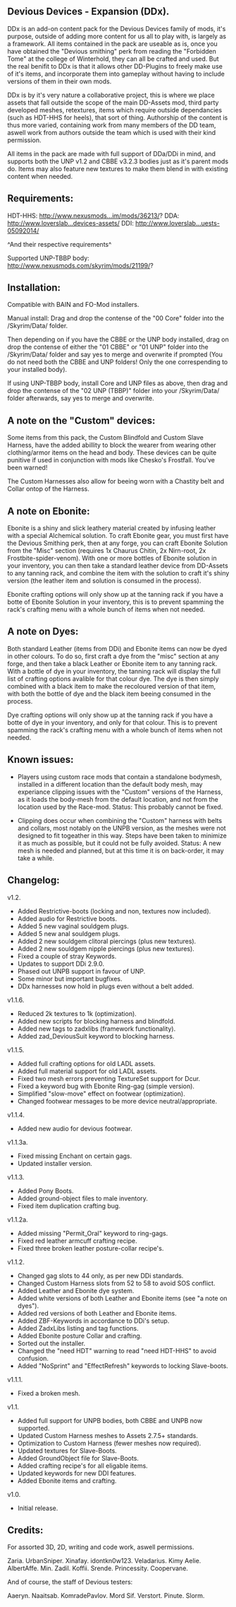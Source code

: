 Devious Devices - Expansion (DDx).
----------------------------------
 
DDx is an add-on content pack for the Devious Devices family of mods, it's purpose, outside of adding more content for us all to play with, is largely as a framework. All items contained in the pack are useable as is, once you have obtained the "Devious smithing" perk from reading the "Forbidden Tome" at the college of Winterhold, they can all be crafted and used. But the real benifit to DDx is that it allows other DD-Plugins to freely make use of it's items, and incorporate them into gameplay without having to include versions of them in their own mods.
 
DDx is by it's very nature a collaborative project, this is where we place assets that fall outside the scope of the main DD-Assets mod, third party developed meshes, retextures, items which require outside dependancies (such as HDT-HHS for heels), that sort of thing.
Authorship of the content is thus more varied, containing work from many members of the DD team, aswell work from authors outside the team which is used with their kind permission.
 
All items in the pack are made with full support of DDa/DDi in mind, and supports both the UNP v1.2 and CBBE v3.2.3 bodies just as it's parent mods do. Items may also feature new textures to make them blend in with existing content when needed.
 
 
Requirements:
-------------
 
HDT-HHS: http://www.nexusmods...im/mods/36213/?
DDA: http://www.loverslab...devices-assets/
DDI: http://www.loverslab...uests-05092014/
 
^And their respective requirements^


Supported UNP-TBBP body: http://www.nexusmods.com/skyrim/mods/21199/?
 
 
Installation:
-------------

Compatible with BAIN and FO-Mod installers.
 
Manual install:
Drag and drop the contense of the "00 Core" folder into the /Skyrim/Data/ folder.
 
Then depending on if you have the CBBE or the UNP body installed, drag on drop the contense of either the "01 CBBE" or "01 UNP" 
folder into the /Skyrim/Data/ folder and say yes to merge and overwrite if prompted (You do not need both the CBBE and UNP folders! Only the one correspending to your installed body).


If using UNP-TBBP body, install Core and UNP files as above, then drag and drop the contense of the "02 UNP (TBBP)" folder into your /Skyrim/Data/ folder afterwards, say yes to merge and overwrite.
 
 
A note on the "Custom" devices:
-------------------------------
 
Some items from this pack, the Custom Blindfold and Custom Slave Harness, have the added abillity to block the wearer from wearing other clothing/armor items on the head and body. These devices can be quite punitive if used in conjunction with mods like Chesko's Frostfall. You've been warned!
 
The Custom Harnesses also allow for beeing worn with a Chastity belt and Collar ontop of the Harness.
 
 
A note on Ebonite:
------------------
 
Ebonite is a shiny and slick leathery material created by infusing leather with a special Alchemical solution.
To craft Ebonite gear, you must first have the Devious Smithing perk, then at any forge, you can craft Ebonite Solution from the "Misc" section (requires 1x Chaurus Chitin, 2x Nirn-root, 2x Frostbite-spider-venom). With one or more bottles of Ebonite solution in your inventory, you can then take a standard leather device from DD-Assets to any tanning rack, and combine the item with the solution to craft it's shiny version (the leather item and solution is consumed in the process).
 
Ebonite crafting options will only show up at the tanning rack if you have a botte of Ebonite Solution in your inventory, this is to prevent spamming the rack's crafting menu with a whole bunch of items when not needed.
 
 
A note on Dyes:
---------------
 
Both standard Leather (items from DDi) and Ebonite items can now be dyed in other colours. To do so, first craft a dye from the "misc" section at any forge, and then take a black Leather or Ebonite item to any tanning rack. With a bottle of dye in your inventory, the tanning rack will display the full list of crafting options avalible for that colour dye. The dye is then simply combined with a black item to make the recoloured version of that item, with both the bottle of dye and the black item beeing consumed in the process.
 
Dye crafting options will only show up at the tanning rack if you have a botte of dye in your inventory, and only for that colour. 
This is to prevent spamming the rack's crafting menu with a whole bunch of items when not needed.
 
 
Known issues:
-------------
 
* Players using custom race mods that contain a standalone bodymesh, installed in a different location than the default body mesh, may experiance clipping issues with the "Custom" versions of the Harness, as it loads the body-mesh from the default location, and not from the location used by the Race-mod. Status: This probably cannot be fixed.
 
* Clipping does occur when combining the "Custom" harness with belts and collars, most notably on the UNPB version, as the meshes were not designed to fit togeather in this way. Steps have been taken to minimize it as much as possible, but it could not be fully avoided. Status: A new mesh is needed and planned, but at this time it is on back-order, it may take a while.

 
Changelog:
---------- 

v1.2.
* Added Restrictive-boots (locking and non, textures now included).
* Added audio for Restrictive boots.
* Added 5 new vaginal souldgem plugs.
* Added 5 new anal souldgem plugs.
* Added 2 new souldgem clitoral piercings (plus new textures).
* Added 2 new souldgem nipple piercings (plus new textures).
* Fixed a couple of stray Keywords.
* Updates to support DDi 2.9.0.
* Phased out UNPB support in favour of UNP.
* Some minor but important bugfixes.
* DDx harnesses now hold in plugs even without a belt added.

v1.1.6.
* Reduced 2k textures to 1k (optimization).
* Added new scripts for blocking harness and blindfold.
* Added new tags to zadxlibs (framework functionality).
* Added zad_DeviousSuit keyword to blocking harness.

v1.1.5.
* Added full crafting options for old LADL assets.
* Added full material support for old LADL assets.
* Fixed two mesh errors preventing TextureSet support for Dcur.
* Fixed a keyword bug with Ebonite Ring-gag (simple version).
* Simplified "slow-move" effect on footwear (optimization).
* Changed footwear messages to be more device neutral/appropriate.

v1.1.4.
* Added new audio for devious footwear.

v1.1.3a.
* Fixed missing Enchant on certain gags.
* Updated installer version.

v1.1.3.
* Added Pony Boots.
* Added ground-object files to male inventory.
* Fixed item duplication crafting bug.

v1.1.2a.
* Added missing "Permit_Oral" keyword to ring-gags.
* Fixed red leather armcuff crafting recipe.
* Fixed three broken leather posture-collar recipe's.

v1.1.2.
* Changed gag slots to 44 only, as per new DDi standards.
* Changed Custom Harness slots from 52 to 58 to avoid SOS conflict.
* Added Leather and Ebonite dye system.
* Added white versions of both Leather and Ebonite items (see "a note on dyes").
* Added red versions of both Leather and Ebonite items.
* Added ZBF-Keywords in accordance to DDi's setup.
* Added ZadxLibs listing and tag functions.
* Added Ebonite posture Collar and crafting.
* Sorted out the installer.
* Changed the "need HDT" warning to read "need HDT-HHS" to avoid confusion.
* Added "NoSprint" and "EffectRefresh" keywords to locking Slave-boots.
 
v1.1.1.
* Fixed a broken mesh.
 
v1.1.
* Added full support for UNPB bodies, both CBBE and UNPB now supported.
* Updated Custom Harness meshes to Assets 2.7.5+ standards.
* Optimization to Custom Harness (fewer meshes now required).
* Updated textures for Slave-Boots.
* Added GroundObject file for Slave-Boots.
* Added crafting recipe's for all eligable items.
* Updated keywords for new DDI features.
* Added Ebonite items and crafting.
 
v1.0.
* Initial release.

 
Credits:
--------
 
For assorted 3D, 2D, writing and code work, aswell permissions.

Zaria.
UrbanSniper.
Xinafay.
idontkn0w123.
Veladarius.
Kimy
Aelie.
AlbertAffe.
Min.
Zadil.
Koffii.
Srende.
Princessity.
Coopervane.
 
And of course, the staff of Devious testers:
 
Aaeryn.
Naaitsab.
KomradePavlov.
Mord Sif.
Verstort.
Pinute.
Slorm.